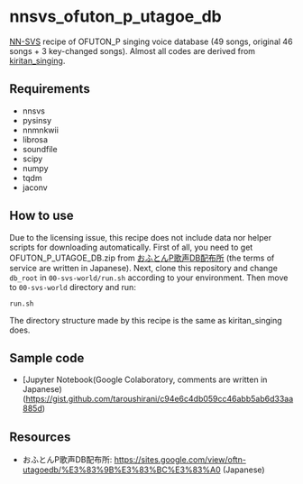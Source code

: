 # nnsvs_ofuton_p_utagoe_db

[NN-SVS](https://github.com/r9y9/nnsvs) recipe of OFUTON_P singing voice database (49 songs, original 46 songs + 3 key-changed songs). 
Almost all codes are derived from [kiritan_singing](https://github.com/r9y9/kiritan_singing).

## Requirements
- nnsvs
- pysinsy
- nnmnkwii
- librosa
- soundfile
- scipy
- numpy
- tqdm
- jaconv

## How to use
Due to the licensing issue, this recipe does not include data nor helper scripts for downloading automatically. First of all, you need to get OFUTON_P_UTAGOE_DB.zip from [おふとんP歌声DB配布所](https://sites.google.com/view/oftn-utagoedb/%E3%83%9B%E3%83%BC%E3%83%A0) (the terms of service are written in Japanese). Next, clone this repository and change `db_root` in `00-svs-world/run.sh` according to your environment. Then move to `00-svs-world` directory and run:

    run.sh

The directory structure made by this recipe is the same as kiritan_singing does.

## Sample code
- [Jupyter Notebook(Google Colaboratory, comments are written in Japanese)(https://gist.github.com/taroushirani/c94e6c4db059cc46abb5ab6d33aa885d)

## Resources

- おふとんP歌声DB配布所: https://sites.google.com/view/oftn-utagoedb/%E3%83%9B%E3%83%BC%E3%83%A0 (Japanese)
